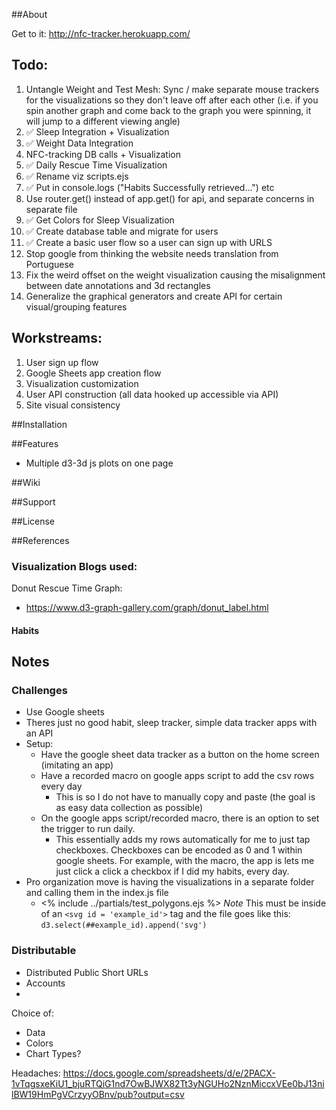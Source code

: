
##About

Get to it: http://nfc-tracker.herokuapp.com/

## Todo:
1. Untangle Weight and Test Mesh: Sync / make separate mouse trackers for the visualizations so they don't leave off after each other (i.e. if you spin another graph and come back to the graph you were spinning, it will jump to a different viewing angle)
2. :white_check_mark: Sleep Integration + Visualization 
3. :white_check_mark: Weight Data Integration
4. NFC-tracking DB calls + Visualization
5. :white_check_mark:  Daily Rescue Time Visualization
6. :white_check_mark:  Rename viz scripts.ejs
7. :white_check_mark: Put in console.logs ("Habits Successfully retrieved...") etc
8. Use router.get() instead of app.get() for api, and separate concerns in separate file
9. :white_check_mark: Get Colors for Sleep Visualization
10. :white_check_mark: Create database table and migrate for users
11. :white_check_mark: Create a basic user flow so a user can sign up with URLS
12. Stop google from thinking the website needs translation from Portuguese
13. Fix the weird offset on the weight visualization causing the misalignment between date annotations and 3d rectangles
14. Generalize the graphical generators and create API for certain visual/grouping features


## Workstreams:
1. User sign up flow
2. Google Sheets app creation flow
3. Visualization customization
4. User API construction (all data hooked up accessible via API)
5. Site visual consistency







##Installation


##Features
- Multiple d3-3d js plots on one page

##Wiki

##Support


##License


##References 
### Visualization Blogs used:
Donut Rescue Time Graph:
- https://www.d3-graph-gallery.com/graph/donut_label.html


#### Habits


## Notes
### Challenges
- Use Google sheets
- Theres just no good habit, sleep tracker, simple data tracker apps with an API
- Setup:
    - Have the google sheet data tracker as a button on the home screen (imitating an app)
    - Have a recorded macro on google apps script to add the csv rows every day
        - This is so I do not have to manually copy and paste (the goal is as easy data collection as possible)
    - On the google apps script/recorded macro, there is an option to set the trigger to run daily.
        - This essentially adds my rows automatically for me to just tap checkboxes. Checkboxes can be encoded as 0 and 1 within google sheets. For example, with the macro, the app is lets me just click a click a checkbox if I did my habits, every day. 
- Pro organization move is having the visualizations in a separate folder and calling them in the index.js file
    - <% include ../partials/test_polygons.ejs %>
        *Note* This must be inside of an `<svg id = 'example_id'>` tag and the file goes like this: ` d3.select(##example_id).append('svg') `
### Distributable
- Distributed Public Short URLs
- Accounts
- 

Choice of:
- Data
- Colors
- Chart Types?

Headaches:
https://docs.google.com/spreadsheets/d/e/2PACX-1vTqgsxeKiU1_bjuRTQiG1nd7OwBJWX82Tt3yNGUHo2NznMiccxVEe0bJ13nilBW19HmPgVCrzyyOBnv/pub?output=csv